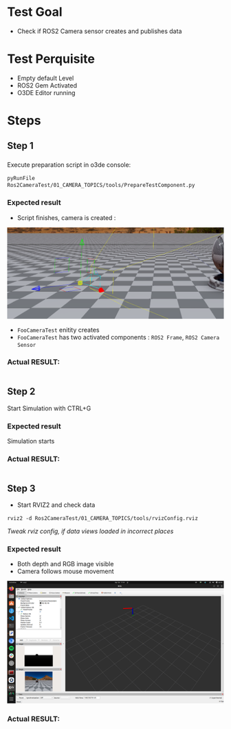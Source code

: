 # Test Goal

 - Check if ROS2 Camera sensor creates and publishes data

# Test Perquisite

 - Empty default Level
 - ROS2 Gem Activated
 - O3DE Editor running

# Steps

## Step 1 

### 
Execute preparation script in o3de console:
```
pyRunFile Ros2CameraTest/01_CAMERA_TOPICS/tools/PrepareTestComponent.py
```

### Expected result 

- Script finishes, camera is created : 

![img](./images/Step1Result.png)
- `FooCameraTest` enitity creates
- `FooCameraTest` has two activated components : `ROS2 Frame`, `ROS2 Camera Sensor`

### **Actual RESULT:**

```

```

## Step 2

Start Simulation with CTRL+G

### Expected result 

Simulation starts

### **Actual RESULT:**

```

```

## Step 3

- Start RVIZ2 and check data

```
rviz2 -d Ros2CameraTest/01_CAMERA_TOPICS/tools/rvizConfig.rviz
```

*Tweak rviz config, if data views loaded in incorrect places*

### Expected result 

- Both depth and RGB image visible
- Camera follows mouse movement

![imgStep3](./images/Step3Result.png)
### **Actual RESULT:**

```

```